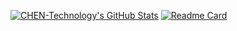 [![CHEN-Technology's GitHub Stats](https://github-readme-stats.chentech.asia/api?username=CHEN-Technology&theme=ambient_gradient&show_icons=true)](https://github.com/CHEN-Technology)
[![Readme Card](https://github-readme-stats.chentech.asia/api/pin/?username=CHEN-Technology&theme=ambient_gradient&repo=CHEN-Technology&show_owner=true)](https://github.com/anuraghazra/github-readme-stats)
